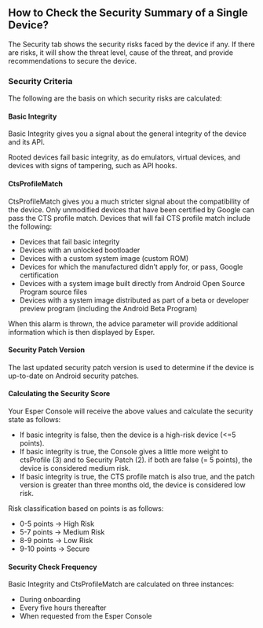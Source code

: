 ## How to Check the Security Summary of a Single Device?

  

The Security tab shows the security risks faced by the device if any. If there are risks, it will show the threat level, cause of the threat, and provide recommendations to secure the device.

  
### Security Criteria

The following are the basis on which security risks are calculated:

#### Basic Integrity

Basic Integrity gives you a signal about the general integrity of the device and its API.

Rooted devices fail basic integrity, as do emulators, virtual devices, and devices with signs of tampering, such as API hooks.

#### CtsProfileMatch

CtsProfileMatch gives you a much stricter signal about the compatibility of the device. Only unmodified devices that have been certified by Google can pass the CTS profile match. Devices that will fail CTS profile match include the following:

-   Devices that fail basic integrity
-   Devices with an unlocked bootloader
-   Devices with a custom system image (custom ROM)
-   Devices for which the manufactured didn’t apply for, or pass, Google certification
-   Devices with a system image built directly from Android Open Source Program source files
-   Devices with a system image distributed as part of a beta or developer preview program (including the Android Beta Program)
    

When this alarm is thrown, the advice parameter will provide additional information which is then displayed by Esper.

#### Security Patch Version

The last updated security patch version is used to determine if the device is up-to-date on Android security patches.

#### Calculating the Security Score

Your Esper Console will receive the above values and calculate the security state as follows:

-   If basic integrity is false, then the device is a high-risk device (<=5 points).
-   If basic integrity is true, the Console gives a little more weight to ctsProfile (3) and to Security Patch (2). if both are false (= 5 points), the device is considered medium risk.
-   If basic integrity is true, the CTS profile match is also true, and the patch version is greater than three months old, the device is considered low risk.
    

Risk classification based on points is as follows:

-   0-5 points → High Risk
-   5-7 points → Medium Risk
-   8-9 points → Low Risk
-   9-10 points → Secure
    

#### Security Check Frequency

Basic Integrity and CtsProfileMatch are calculated on three instances:

-   During onboarding
-   Every five hours thereafter
-   When requested from the Esper Console